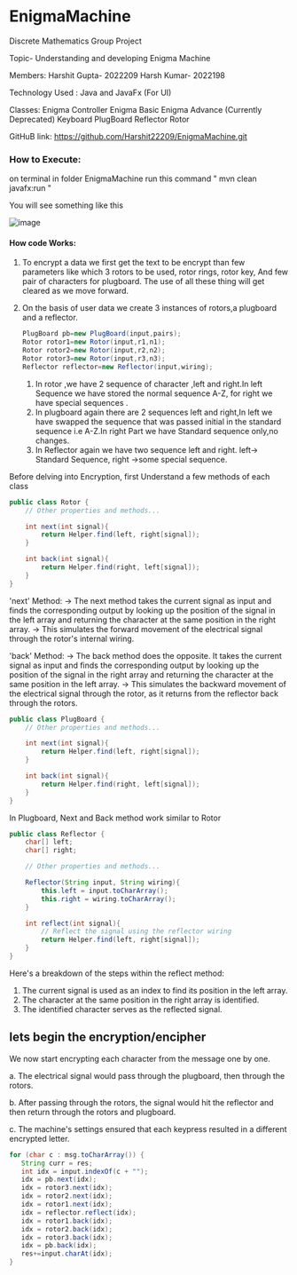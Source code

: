 # EnigmaMachine
Discrete Mathematics
Group Project

Topic- Understanding and developing Enigma Machine

Members:
Harshit Gupta- 2022209
Harsh Kumar- 2022198

Technology Used : Java and JavaFx (For UI)

Classes:
Enigma Controller
Enigma Basic
Enigma Advance (Currently Deprecated)
Keyboard
PlugBoard
Reflector
Rotor

GitHuB link: https://github.com/Harshit22209/EnigmaMachine.git


### How to Execute:
on terminal in folder EnigmaMachine run this command " mvn clean javafx:run "

You will see something like this

![image](https://github.com/Harshit22209/EnigmaMachine/assets/119040511/0c91dcc6-5714-41ce-a2af-26cf9b8982c8)

#### How code Works:


1. To encrypt a data we first get the text to be encrypt than few parameters like which 3 rotors to be used, rotor rings, rotor key, And few pair of characters for plugboard. The use of all these thing will get cleared as we move forward.
   
2. On the basis of user data we create 3 instances of rotors,a plugboard and a reflector.
   ```Java
   PlugBoard pb=new PlugBoard(input,pairs);
   Rotor rotor1=new Rotor(input,r1,n1);
   Rotor rotor2=new Rotor(input,r2,n2);
   Rotor rotor3=new Rotor(input,r3,n3);
   Reflector reflector=new Reflector(input,wiring);
   ```
   1. In rotor ,we have 2 sequence of character ,left and right.In left Sequence we have stored the normal sequence A-Z, 
     for right we have special sequences .
   2. In plugboard again there are 2 sequences left and right,In left we have swapped the sequence that was passed initial
    in the standard sequence i.e A-Z.In right Part we have Standard sequence only,no changes.
   3. In Reflector again we have two sequence left and right. left-> Standard Sequence, right ->some special sequence.

Before delving into Encryption, first Understand a few methods of each class


```Java
public class Rotor {
    // Other properties and methods...

    int next(int signal){
        return Helper.find(left, right[signal]);
    }

    int back(int signal){
        return Helper.find(right, left[signal]);
    }
}

```
'next' Method:
-> The next method takes the current signal as input and finds the corresponding output by looking up the position of the signal in the left array and returning the character at the same position in the right array.
-> This simulates the forward movement of the electrical signal through the rotor's internal wiring.

'back' Method:
-> The back method does the opposite. It takes the current signal as input and finds the corresponding output by looking up the position of the signal in the right array and returning the character at the same position in the left array.
-> This simulates the backward movement of the electrical signal through the rotor, as it returns from the reflector back through the rotors.
```Java
public class PlugBoard {
    // Other properties and methods...

    int next(int signal){
        return Helper.find(left, right[signal]);
    }

    int back(int signal){
        return Helper.find(right, left[signal]);
    }
}

```
In Plugboard, Next and Back method work similar to Rotor


```Java
public class Reflector {
    char[] left;
    char[] right;

    // Other properties and methods...

    Reflector(String input, String wiring){
        this.left = input.toCharArray();
        this.right = wiring.toCharArray();
    }

    int reflect(int signal){
        // Reflect the signal using the reflector wiring
        return Helper.find(left, right[signal]);
    }
}
```
Here's a breakdown of the steps within the reflect method:

1. The current signal is used as an index to find its position in the left array.
2. The character at the same position in the right array is identified.
3. The identified character serves as the reflected signal.

## lets begin the encryption/encipher

We now start encrypting each character from the message one by one.

a. The electrical signal would pass through the plugboard, then through the rotors.

b. After passing through the rotors, the signal would hit the reflector and then return through the rotors and plugboard.

c. The machine's settings ensured that each keypress resulted in a different encrypted letter.

```Java
for (char c : msg.toCharArray()) {
   String curr = res;
   int idx = input.indexOf(c + "");
   idx = pb.next(idx);
   idx = rotor3.next(idx);
   idx = rotor2.next(idx);
   idx = rotor1.next(idx);
   idx = reflector.reflect(idx);
   idx = rotor1.back(idx);
   idx = rotor2.back(idx);
   idx = rotor3.back(idx);
   idx = pb.back(idx);
   res+=input.charAt(idx);
}
```
 






